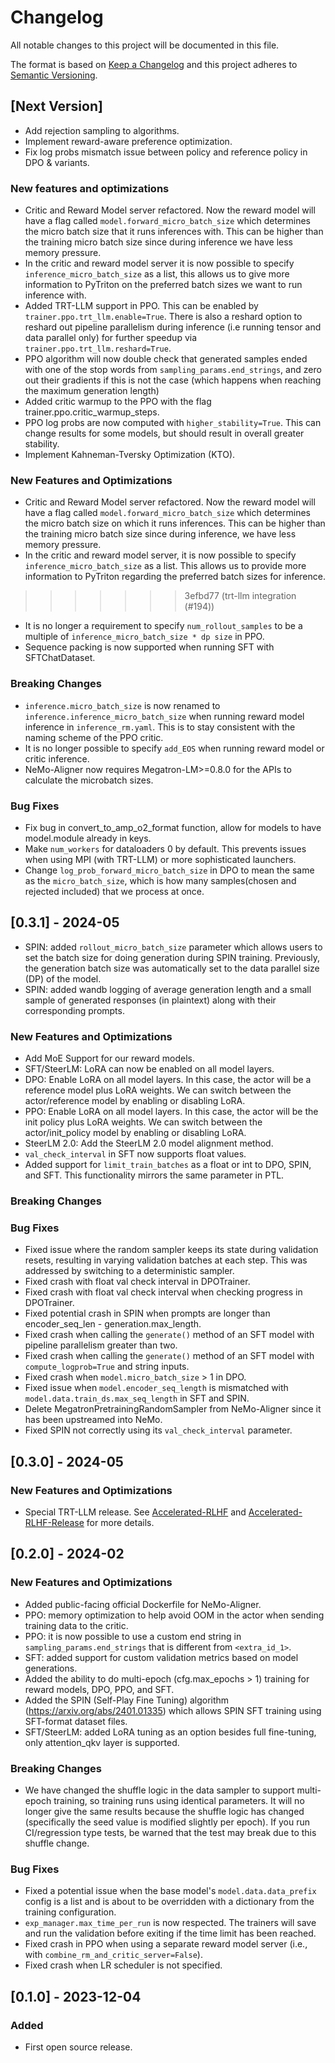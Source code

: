 # Changelog
All notable changes to this project will be documented in this file.

The format is based on [Keep a Changelog](https://keepachangelog.com/en/1.0.0/) and this project adheres to [Semantic Versioning](https://semver.org/spec/v2.0.0.html).

## [Next Version]
- Add rejection sampling to algorithms. 
- Implement reward-aware preference optimization.
- Fix log probs mismatch issue between policy and reference policy in DPO & variants.

### New features and optimizations
- Critic and Reward Model server refactored. Now the reward model will have a flag called `model.forward_micro_batch_size` which determines the micro batch size that it runs inferences with. This can be higher than the training micro batch size since during inference we have less memory pressure.
- In the critic and reward model server it is now possible to specify `inference_micro_batch_size` as a list, this allows us to give more information to PyTriton on the preferred batch sizes we want to run inference with.
- Added TRT-LLM support in PPO. This can be enabled by `trainer.ppo.trt_llm.enable=True`. There is also a reshard option to reshard out pipeline parallelism during inference (i.e running tensor and data parallel only) for further speedup via `trainer.ppo.trt_llm.reshard=True`.
- PPO algorithm will now double check that generated samples ended with one of the stop words from `sampling_params.end_strings`, and zero out their gradients if this is not the case (which happens when reaching the maximum generation length)
- Added critic warmup to the PPO with the flag trainer.ppo.critic_warmup_steps.
- PPO log probs are now computed with `higher_stability=True`. This can change results for some models, but should result in overall greater stability.
- Implement Kahneman-Tversky Optimization (KTO).
  
### New Features and Optimizations
- Critic and Reward Model server refactored. Now the reward model will have a flag called `model.forward_micro_batch_size` which determines the micro batch size on which it runs inferences. This can be higher than the training micro batch size since during inference, we have less memory pressure.
- In the critic and reward model server, it is now possible to specify `inference_micro_batch_size` as a list.  This allows us to provide more information to PyTriton regarding the preferred batch sizes for inference.
>>>>>>> 3efbd77 (trt-llm integration (#194))
- It is no longer a requirement to specify `num_rollout_samples` to be a multiple of `inference_micro_batch_size * dp size` in PPO.
- Sequence packing is now supported when running SFT with SFTChatDataset.

### Breaking Changes
- `inference.micro_batch_size` is now renamed to `inference.inference_micro_batch_size` when running reward model inference in `inference_rm.yaml`.  This is to stay consistent with the naming scheme of the PPO critic.
- It is no longer possible to specify `add_EOS` when running reward model or critic inference.
- NeMo-Aligner now requires Megatron-LM>=0.8.0 for the APIs to calculate the microbatch sizes.

### Bug Fixes
- Fix bug in convert_to_amp_o2_format function, allow for models to have model.module already in keys.
- Make `num_workers` for dataloaders 0 by default. This prevents issues when using MPI (with TRT-LLM) or more sophisticated launchers.
- Change `log_prob_forward_micro_batch_size` in DPO to mean the same as the `micro_batch_size`, which is how many samples(chosen and rejected included) that we process at once.

## [0.3.1] - 2024-05
- SPIN: added `rollout_micro_batch_size` parameter which allows users to set the batch size for doing generation during SPIN training. Previously, the generation batch size was automatically set to the data parallel size (DP) of the model.
- SPIN: added wandb logging of average generation length and a small sample of generated responses (in plaintext) along with their corresponding prompts.

### New Features and Optimizations
- Add MoE Support for our reward models.
- SFT/SteerLM: LoRA can now be enabled on all model layers.
- DPO: Enable LoRA on all model layers. In this case, the actor will be a reference model plus LoRA weights. We can switch between the actor/reference model by enabling or disabling LoRA.
- PPO: Enable LoRA on all model layers. In this case, the actor will be the init policy plus LoRA weights. We can switch between the actor/init_policy model by enabling or disabling LoRA.
- SteerLM 2.0: Add the SteerLM 2.0 model alignment method.
- `val_check_interval` in SFT now supports float values.
- Added support for `limit_train_batches` as a float or int to DPO, SPIN, and SFT. This functionality mirrors the same parameter in PTL.

### Breaking Changes

### Bug Fixes
- Fixed issue where the random sampler keeps its state during validation resets, resulting in varying validation batches at each step. This was addressed by switching to a deterministic sampler.
- Fixed crash with float val check interval in DPOTrainer.
- Fixed crash with float val check interval when checking progress in DPOTrainer.
- Fixed potential crash in SPIN when prompts are longer than encoder_seq_len - generation.max_length.
- Fixed crash when calling the `generate()` method of an SFT model with pipeline parallelism greater than two.
- Fixed crash when calling the `generate()` method of an SFT model with `compute_logprob=True` and string inputs.
- Fixed crash when `model.micro_batch_size` > 1 in DPO.
- Fixed issue when `model.encoder_seq_length` is mismatched with `model.data.train_ds.max_seq_length` in SFT and SPIN.
- Delete MegatronPretrainingRandomSampler from NeMo-Aligner since it has been upstreamed into NeMo.
- Fixed SPIN not correctly using its `val_check_interval` parameter.

## [0.3.0] - 2024-05

### New Features and Optimizations
- Special TRT-LLM release. See [Accelerated-RLHF](https://github.com/NVIDIA/NeMo-Aligner/blob/v0.3.0.trtllm/Accelerated-RLHF.md) and [Accelerated-RLHF-Release](https://github.com/NVIDIA/NeMo-Aligner/releases/tag/v0.3.0.trtllm) for more details.

## [0.2.0] - 2024-02
### New Features and Optimizations
- Added public-facing official Dockerfile for NeMo-Aligner.
- PPO: memory optimization to help avoid OOM in the actor when sending training data to the critic.
- PPO: it is now possible to use a custom end string in `sampling_params.end_strings` that is different from `<extra_id_1>`.
- SFT: added support for custom validation metrics based on model generations.
- Added the ability to do multi-epoch (cfg.max_epochs > 1) training for reward models, DPO, PPO, and SFT.
- Added the SPIN (Self-Play Fine Tuning) algorithm (https://arxiv.org/abs/2401.01335) which allows SPIN SFT training using SFT-format dataset files.
- SFT/SteerLM: added LoRA tuning as an option besides full fine-tuning, only attention_qkv layer is supported.

### Breaking Changes
- We have changed the shuffle logic in the data sampler to support multi-epoch training, so training runs using identical parameters. It will no longer give the same results because the shuffle logic has changed (specifically the seed value is modified slightly per epoch). If you run CI/regression type tests, be warned that the test may break due to this shuffle change.

### Bug Fixes
- Fixed a potential issue when the base model's `model.data.data_prefix` config is a list and is about to be overridden with
a dictionary from the training configuration.
- `exp_manager.max_time_per_run` is now respected. The trainers will save and run the validation before exiting if the time limit has been reached.
- Fixed crash in PPO when using a separate reward model server (i.e., with `combine_rm_and_critic_server=False`).
- Fixed crash when LR scheduler is not specified.

## [0.1.0] - 2023-12-04
### Added
- First open source release.
